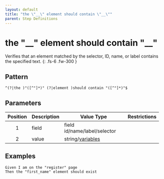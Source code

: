```yaml
---
layout: default
title: "the \"__\" element should contain \"__\""
parent: Step Definitions
---
```


# the "\_\_" element should contain "\_\_"

Verifies that an element matched by the selector, ID, name, or label contains the specified text.
{: .fs-6 .fw-300 }

## Pattern

```
^(?|the )"([^"]*)" (?|element )should contain "([^"]*)"$
```

## Parameters

| Position | Description | Value Type                            | Restrictions |
| :------: | ----------- | ------------------------------------- | ------------ |
|    1     | field       | field id/name/label/selector          |              |
|    2     | value       | string/[variables](../variables.html) |              |

## Examples

```gherkin
Given I am on the "register" page
Then the "first_name" element should exist
```